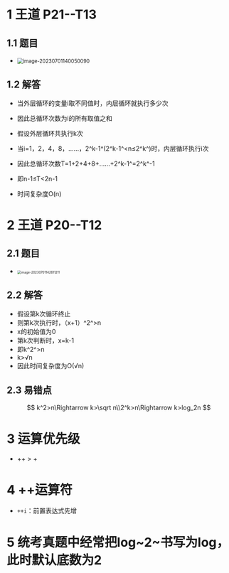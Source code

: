 # 1 王道 P21--T13



## 1.1 题目

* <img src="https://cvp.oss-cn-shanghai.aliyuncs.com/picgo/202307011400219.png" alt="image-20230701140050090" style="zoom: 80%;" />



## 1.2 解答

* 当外层循环的变量i取不同值时，内层循环就执行多少次
* 因此总循环次数为i的所有取值之和
* 假设外层循环共执行k次
* 当i=1，2，4，8，……，2^k-1^(2^k-1^<n≤2^k^)时，内层循环执行i次
* 因此总循环次数T=1+2+4+8+……+2^k-1^=2^k^-1
* 即n-1≤T<2n-1

* 时间复杂度O(n)



# 2 王道 P20--T12



## 2.1 题目

* <img src="https://cvp.oss-cn-shanghai.aliyuncs.com/picgo/202307011426350.png" alt="image-20230701142611211" style="zoom:50%;" />



## 2.2 解答

* 假设第k次循环终止
* 则第k次执行时，（x+1）^2^>n
* x的初始值为0
* 第k次判断时，x=k-1
* 即k^2^>n
* k>√n
* 因此时间复杂度为O(√n)



## 2.3 易错点

$$
k^2>n\Rightarrow k>\sqrt n\\2^k>n\Rightarrow k>log_2n
$$

# 3 运算优先级

* ++ > +



# 4 ++运算符

* `++i`：前置表达式先增



# 5 统考真题中经常把log~2~书写为log，此时默认底数为2



